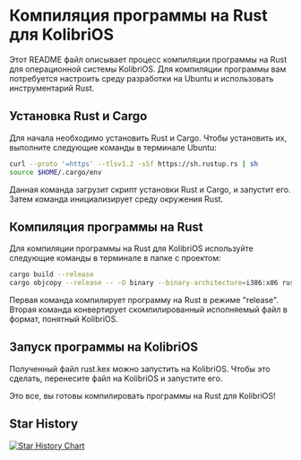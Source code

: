 # Компиляция программы на Rust для KolibriOS
Этот README файл описывает процесс компиляции программы на Rust для операционной системы KolibriOS. Для компиляции программы вам потребуется настроить среду разработки на Ubuntu и использовать инструментарий Rust.

## Установка Rust и Cargo
Для начала необходимо установить Rust и Cargo. Чтобы установить их, выполните следующие команды в терминале Ubuntu:

```bash
curl --proto '=https' --tlsv1.2 -sSf https://sh.rustup.rs | sh
source $HOME/.cargo/env
```
Данная команда загрузит скрипт установки Rust и Cargo, и запустит его. Затем команда инициализирует среду окружения Rust.

## Компиляция программы на Rust
Для компиляции программы на Rust для KolibriOS используйте следующие команды в терминале в папке с проектом:

```bash
cargo build --release
cargo objcopy --release -- -O binary --binary-architecture=i386:x86 rust.kex
```
Первая команда компилирует программу на Rust в режиме "release". Вторая команда конвертирует скомпилированный исполняемый файл в формат, понятный KolibriOS.

## Запуск программы на KolibriOS
Полученный файл rust.kex можно запустить на KolibriOS. Чтобы это сделать, перенесите файл на KolibriOS и запустите его.

Это все, вы готовы компилировать программы на Rust для KolibriOS!

## Star History

[![Star History Chart](https://api.star-history.com/svg?repos=paulcodeman/rust-kolibrios&type=Date)](https://star-history.com/#paulcodeman/rust-kolibrios&Date)

